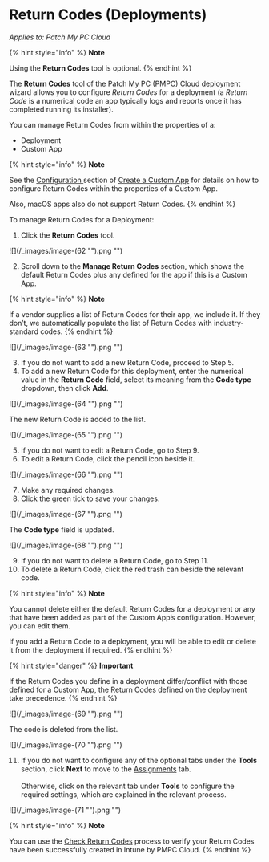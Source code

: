 # Return Codes (Deployments)

_Applies to: Patch My PC Cloud_

{% hint style="info" %}
**Note**

Using the **Return Codes** tool is optional.
{% endhint %}

The **Return Codes** tool of the Patch My PC (PMPC) Cloud deployment wizard allows you to configure _Return Codes_ for a deployment (a _Return Code_ is a numerical code an app typically logs and reports once it has completed running its installer).

You can manage Return Codes from within the properties of a:

* Deployment
* Custom App

{% hint style="info" %}
**Note**

See the [Configuration ](../../../custom-apps/create-a-custom-app/custom-apps-configuration-tab.md)section of [Create a Custom App](../../../custom-apps/create-a-custom-app/) for details on how to configure Return Codes within the properties of a Custom App.

Also, macOS apps also do not support Return Codes.
{% endhint %}

To manage Return Codes for a Deployment:

1. Click the **Return Codes** tool.

!\[]\(/\_images/image-(62 "").png "")

2. Scroll down to the **Manage Return Codes** section, which shows the default Return Codes plus any defined for the app if this is a Custom App.

{% hint style="info" %}
**Note**

If a vendor supplies a list of Return Codes for their app, we include it. If they don’t, we automatically populate the list of Return Codes with industry-standard codes.
{% endhint %}

!\[]\(/\_images/image-(63 "").png "")

3. If you do not want to add a new Return Code, proceed to Step 5.
4. To add a new Return Code for this deployment, enter the numerical value in the **Return Code** field, select its meaning from the **Code type** dropdown, then click **Add**.

!\[]\(/\_images/image-(64 "").png "")

The new Return Code is added to the list.

!\[]\(/\_images/image-(65 "").png "")

5. If you do not want to edit a Return Code, go to Step 9.
6. To edit a Return Code, click the pencil icon beside it.

!\[]\(/\_images/image-(66 "").png "")

7. Make any required changes.
8. Click the green tick to save your changes.

!\[]\(/\_images/image-(67 "").png "")

The **Code type** field is updated.

!\[]\(/\_images/image-(68 "").png "")

9. If you do not want to delete a Return Code, go to Step 11.
10. To delete a Return Code, click the red trash can beside the relevant code.

{% hint style="info" %}
**Note**

You cannot delete either the default Return Codes for a deployment or any that have been added as part of the Custom App’s configuration. However, you can edit them.

If you add a Return Code to a deployment, you will be able to edit or delete it from the deployment if required.
{% endhint %}

{% hint style="danger" %}
**Important**

If the Return Codes you define in a deployment differ/conflict with those defined for a Custom App, the Return Codes defined on the deployment take precedence.
{% endhint %}

!\[]\(/\_images/image-(69 "").png "")

The code is deleted from the list.

!\[]\(/\_images/image-(70 "").png "")

11. If you do not want to configure any of the optional tabs under the **Tools** section, click **Next** to move to the [Assignments](../cloud-assignments-deployment-tab.md) tab.\
    \
    Otherwise, click on the relevant tab under **Tools** to configure the required settings, which are explained in the relevant process.

!\[]\(/\_images/image-(71 "").png "")

{% hint style="info" %}
**Note**

You can use the [Check Return Codes](../../../cloud-reference/intune-reference/check-return-codes-in-intune.md) process to verify your Return Codes have been successfully created in Intune by PMPC Cloud.
{% endhint %}

